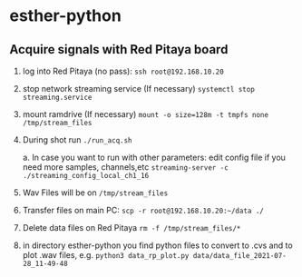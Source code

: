 # esther-python

## Acquire signals with Red Pitaya board

1. log into Red Pitaya (no pass):
`ssh root@192.168.10.20`

2. stop network streaming service (If necessary)
`systemctl stop streaming.service`

3. mount ramdrive (If necessary)
`mount -o size=128m -t tmpfs none /tmp/stream_files`

3. During shot run
`./run_acq.sh`

    a. In case you want to run with other parameters:
edit config file if you need more samples, channels,etc
`streaming-server -c ./streaming_config_local_ch1_16`

4. Wav Files will be on
`/tmp/stream_files`

5. Transfer files on main PC:
 `scp -r root@192.168.10.20:~/data ./`

6. Delete data files on Red Pitaya
`rm -f /tmp/stream_files/*`

6. in directory esther-python you find python files to convert
to .cvs and to plot .wav files, e.g.
`python3 data_rp_plot.py data/data_file_2021-07-28_11-49-48`
